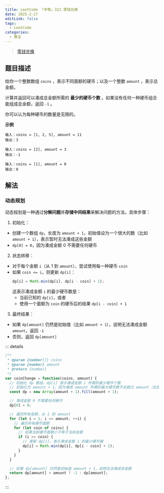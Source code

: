 ```yaml
---
title: LeetCode 「中等」322.零钱兑换
date: 2025-2-27
editLink: false
tags:
  - LeetCode
categories:
  - 算法
---
```


> [零钱兑换](https://leetcode.cn/problems/binary-search/description/)

## 题目描述

给你一个整数数组 `coins` ，表示不同面额的硬币；以及一个整数 `amount` ，表示总金额。

计算并返回可以凑成总金额所需的 **最少的硬币个数** 。如果没有任何一种硬币组合能组成总金额，返回 `-1` 。

你可以认为每种硬币的数量是无限的。

**示例**

```
输入：coins = [1, 2, 5], amount = 11
输出：3

输入：coins = [2], amount = 3
输出：-1

输入：coins = [1], amount = 0
输出：0
```

## 解法

### 动态规划

动态规划是一种通过**分解问题**并**存储中间结果**来解决问题的方法。具体步骤：

1. 初始化：
  - 创建一个数组 `dp`，长度为 `amount + 1`，初始值设为一个很大的数（比如 `amount + 1`），表示暂时无法凑成这些金额
  - `dp[0] = 0`，因为凑成金额 0 不需要任何硬币
2. 状态转移：
  - 对于每个金额 `i`（从 1 到 `amount`），尝试使用每一种硬币 `coin`
  - 如果 `coin <= i`，则更新 `dp[i]`：
    ```js
    dp[i] = Math.min(dp[i], dp[i - coin] + 1);
    ```
    这表示凑成金额 `i` 的最少硬币数是：
      - 当前已知的 `dp[i]`，或者
      - 使用一个面额为 `coin` 的硬币后的结果 `dp[i - coin] + 1`
3. 最终结果：
  - 如果 `dp[amount]` 仍然是初始值（比如 `amount + 1`），说明无法凑成金额 `amount`，返回 `-1`
  - 否则，返回 `dp[amount]`

::: details
```js
/**
 * @param {number[]} coins
 * @param {number} amount
 * @return {number}
 */
var coinChange = function(coins, amount) {
  // 初始化 dp 数组，dp[i] 表示凑成金额 i 所需的最少硬币个数
  // 初始化为 amount + 1，因为凑成 amount 所需的最大硬币数不会超过 amount（全部用 1 元硬币）
  const dp = new Array(amount + 1).fill(amount + 1);

  // 凑成金额 0 不需要任何硬币
  dp[0] = 0;

  // 遍历所有金额，从 1 到 amount
  for (let i = 1; i <= amount; ++i) {
    // 遍历所有硬币面额
    for (let coin of coins) {
      // 如果当前硬币面额小于等于当前金额
      if (i >= coin) {
        // 更新 dp[i]，表示凑成金额 i 的最少硬币数
        dp[i] = Math.min(dp[i], dp[i - coin] + 1);
      }
    }
  }

  // 如果 dp[amount] 仍然是初始值 amount + 1，说明无法凑成该金额
  return dp[amount] > amount ? -1 : dp[amount];
};
```
:::
